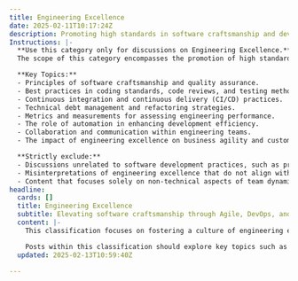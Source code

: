 ```yaml
---
title: Engineering Excellence
date: 2025-02-11T10:17:24Z
description: Promoting high standards in software craftsmanship and development practices.
Instructions: |-
  **Use this category only for discussions on Engineering Excellence.**  
  The scope of this category encompasses the promotion of high standards in software craftsmanship and development practices, focusing on the continuous improvement of engineering processes and the quality of deliverables. The purpose is to ensure that teams adhere to best practices, fostering a culture of excellence in software development.

  **Key Topics:**
  - Principles of software craftsmanship and quality assurance.
  - Best practices in coding standards, code reviews, and testing methodologies.
  - Continuous integration and continuous delivery (CI/CD) practices.
  - Technical debt management and refactoring strategies.
  - Metrics and measurements for assessing engineering performance.
  - The role of automation in enhancing development efficiency.
  - Collaboration and communication within engineering teams.
  - The impact of engineering excellence on business agility and customer satisfaction.

  **Strictly exclude:**
  - Discussions unrelated to software development practices, such as project management methodologies not tied to engineering.
  - Misinterpretations of engineering excellence that do not align with established theories or practices in software craftsmanship.
  - Content that focuses solely on non-technical aspects of team dynamics or organisational culture without a direct link to engineering practices.
headline:
  cards: []
  title: Engineering Excellence
  subtitle: Elevating software craftsmanship through Agile, DevOps, and Lean principles for sustainable engineering excellence.
  content: |-
    This classification focuses on fostering a culture of engineering excellence by emphasising the importance of high standards in software craftsmanship and development practices. It encourages teams to adopt methodologies and frameworks from Agile, DevOps, and Lean to enhance their processes and deliver value more effectively. By integrating insights from thought leaders like Ken Schwaber and Gene Kim, this category aims to inspire continuous improvement and innovation in software development.

    Posts within this classification should explore key topics such as effective collaboration, the principles of Lean thinking, the role of DevOps in streamlining workflows, and the application of Agile methodologies to tackle complexity in projects. Additionally, discussions on Evidence-Based Management and its impact on decision-making, as well as practical applications of Kanban, will be relevant. Ultimately, the goal is to share knowledge and practices that elevate the quality and efficiency of engineering efforts.
  updated: 2025-02-13T10:59:40Z

---
```


